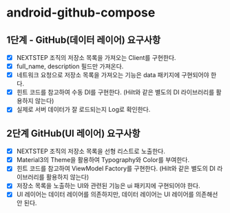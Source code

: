 # android-github-compose

## 1단계 - GitHub(데이터 레이어) 요구사항

- [x] NEXTSTEP 조직의 저장소 목록을 가져오는 Client를 구현한다.
- [x] full_name, description 필드만 가져온다.
- [x] 네트워크 요청으로 저장소 목록을 가져오는 기능은 data 패키지에 구현되어야 한다.
- [x] 힌트 코드를 참고하여 수동 DI를 구현한다. (Hilt와 같은 별도의 DI 라이브러리를 활용하지 않는다)
- [x] 실제로 서버 데이터가 잘 로드되는지 Log로 확인한다.

## 2단계 GitHub(UI 레이어) 요구사항

- [x] NEXTSTEP 조직의 저장소 목록을 선형 리스트로 노출한다.
- [x] Material3의 Theme을 활용하여 Typography와 Color를 부여한다.
- [x] 힌트 코드를 참고하여 ViewModel Factory를 구현한다. (Hilt와 같은 별도의 DI 라이브러리를 활용하지 않는다)
- [x] 저장소 목록을 노출하는 UI와 관련된 기능은 ui 패키지에 구현되어야 한다.
- [x] UI 레이어는 데이터 레이어를 의존하지만, 데이터 레이어는 UI 레이어를 의존해선 안 된다.
